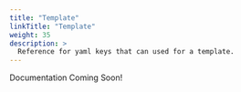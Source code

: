 ```yaml
---
title: "Template"
linkTitle: "Template"
weight: 35
description: >
  Reference for yaml keys that can used for a template.
---
```


Documentation Coming Soon!
